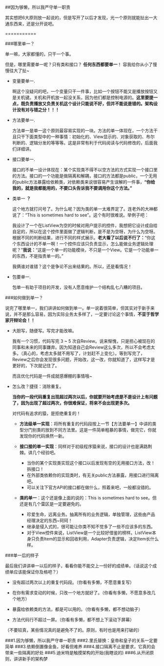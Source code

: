 ##因为够懒，所以我严守单一职责


其实想把6大原则放一起说的，但是写开了以后才发现，光一个原则就能扯出一大通东西来，还是分开说吧。

===========


###哪里单一？

单一嘛，大家都懂的，只干一个事。

但是，哪里需要单一呢？只有类和接口？ **任何东西都要单一**！ 容我给你从小了慢慢往大了扯~


- 变量要单一. 

	啊这个没疑问的吧，一个变量只干一件事，比如一个按钮不能又是播放按钮又是关机键。关机和开机放一起没关系，因为他们都是控制电源的。**这里要提一点，既负责播放又负责关机这个设计只能说不好，但并不能说是错的。架构设计没有对与错之分！！！**
	
- 方法要单一.

	方法单一是单一这个原则最容易实现的一块。方法的单一体现在，一个方法干且只干下面类型中的一种事情：初始化的、View显示的、对象获取的、布尔判断的、逻辑分发的等等等。这是非常有利于代码阅读与代码修改的，后面我们详细讲。
	
- 接口要单一.

	接口的不单一设计体现在：某个实现类不得不以空方法的方式实现一个接口里的方法。接口的一个功能是做隔离和解耦，接口的方法都是public，一个无用的public方法暴露给依赖类，对依赖类来说很容易产生误解的一件事，**“你给我的，就是我都能用的，不要口头告诉我不要调用你这个方法。”**
	
- 类单一 **？**

	这个地方就打问号了。为什么呢？因为类的单一太难界定了。连老外的大神都说了：“This is sometimes hard to see”。这个有时很难说。举例子吧：
	
	我设计了一个在ListView为空的时候对用户提示的控件，我想把它设计成自给自足的，所以在这个控件里面做了逻辑判断，是不是为空呀，为什么为空呀。根据不同的判断结果，进行不同的样式展示。**老大看了以后说不行了：**“你这个东西设计的不单一啊！一个控件应该只负责显示，怎么能做业务逻辑处理呢？”**我说：**“这是一个单一的功能模块，不只是一个View。它是一个功能单一的东西，不是指责单一的。”
	
	我俩谁对谁错？这个是争论不出来结果的。所以，还是看情况！
	
- 包要单一.

	包单一有助于项目的开发，没有人愿意维护一个结构乱七八糟的项目。
	

###如何做到单一？

说完了哪里单一，我们讲讲如何做到单一。单一说着很简单，但其实对于新手来说，并不是那么容易，因为实际业务太多样了，一定要讨论这个事情，**不亚于哲学家开辩论会！！**

- 大胆写，随便写。写完才能改嘛。

	我有一个习惯，代码写完 3 ~ 5 次自Review。说来惭愧，只是担心被现在的同事和未来的同事嫌弃。因为知道自己会Review这么多次，所以不会考虑太多。（真心的，考虑太多就不用写了，计划赶不上变化）。等到写完了，Review之后你会发现很多问题，开始改，这一改，你就知道了，这样写才是更好的，下次就记住了。
	
	而且优化代码是一件成就感爆棚的事情哦~
	
- 怎么改？捷径：消除重复。

	**当你的一段代码重复出现超过两次以后，你就要开始考虑是不是设计上有问题了，因为出现了超过两次，你很难保证，将来不会出现更多次。**
	
	对代码有追求的猿，是拒绝重复的！
	
	- **方法级单一实现**：将所有重复的代码段按上一节【方法要单一】中讲的类型分门别类的放到不同方法里。这是一件简单粗暴的事情，做完它，你就发现你的代码焕然一新。
	
	- **接口接的单一实现**：同样对于初级程序猿来说，接口的设计也是满路荆棘。讲几个经验吧。
		- 当你的某个实现类实现这个接口以后发现有空的无用接口方法，改！拆接口！
		- 在外部类依赖你的实现类时，有无关public方法暴露，用接口进行隔离吧。
		- 可以关注下官方API的接口都在做什么，照着来吧，一般都没错的。
	
	- **类的单一**：这个还是像上面的说的：This is sometimes hard to see。但还是有几个雷区是一定要避免的。
		- 珍爱生命，远离业务。抽离所有的业务逻辑，单独管理，这些由产品经理决定的东西~珂珂！
		- 继承是侵入式的，很可能让你类不知不觉多了一些不应该多的东西。
		- 对于View控件来说，ListView是一个比较好借鉴的榜样。ListView本身只负责Item的显示和回收利用，Adapter负责逻辑，决定Item长什么样。
		

###单一后的样子

最后我们讲讲单一以后的样子，看看你能不能交上一份好的成绩单。（话说这个成绩单应该能保证你及格吧？）

- 没有超过两次以上的重复代码段。（你看有多懒，不愿意重复写）

- 在你有需求变动的时候，只改一个地方就好了。（你看有多懒，不愿意多改几个地方）

- 暴露给依赖类的方法，都是可以用的。（你看有多懒，都不想动脑子）

- 方法代码行不超过一屏。（你看有多懒，都不想上下滚动下屏幕）

（不要较真，某些情况真的是避免不了的。原则，有时也是用来打破的）




###1.因为够懒，所以我严守单一职责
###2.里氏替换：皇帝和皇子的关系一定要简单
###3.依赖倒置像金鱼，好看但难养
###4.接口隔离不止是要求，它真的会带来一些隔离的好处
###5.迪米特是触摸架构的开始(我瞎说的)
###6.从开闭原则，讲讲新手的架构梦